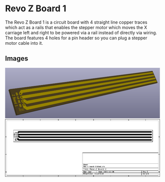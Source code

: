# Revo Z Board 1
The Revo Z Board 1 is a circuit board with 4 straight line copper traces which act as a rails that enables the stepper motor which moves the X carriage left and right to be powered via a rail instead of directly via wiring. The board features 4 holes for a pin header so you can plug a stepper motor cable into it.

## Images
![PCB 3D View](https://github.com/Helenah2020/Revo-Uno/blob/main/pcb/z-board/1/images/3d-view.png)
![PCB Worksheet](https://github.com/Helenah2020/Revo-Uno/blob/main/pcb/z-board/1/images/worksheet.png)
